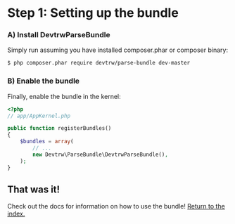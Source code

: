 Step 1: Setting up the bundle
=============================

### A) Install DevtrwParseBundle

Simply run assuming you have installed composer.phar or composer binary:

``` bash
$ php composer.phar require devtrw/parse-bundle dev-master
```

### B) Enable the bundle

Finally, enable the bundle in the kernel:

``` php
<?php
// app/AppKernel.php

public function registerBundles()
{
    $bundles = array(
        // ...
        new Devtrw\ParseBundle\DevtrwParseBundle(),
    );
}
```

## That was it!

Check out the docs for information on how to use the bundle!
[Return to the index.](index.md)
